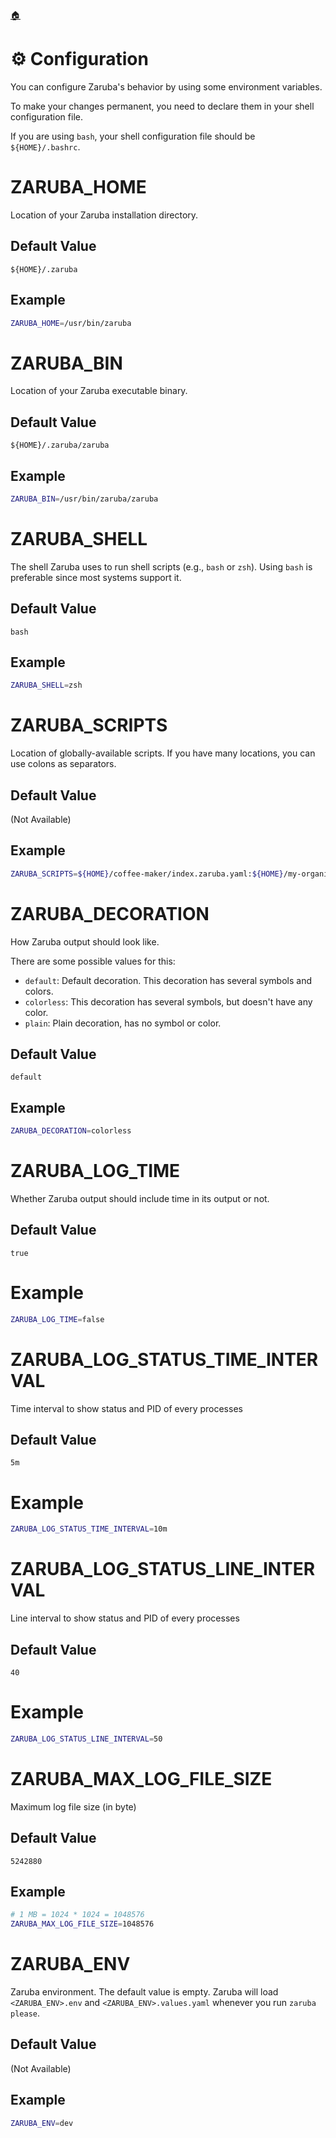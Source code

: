 <!--startTocHeader-->
[🏠](README.md)
# ⚙️ Configuration
<!--endTocHeader-->

You can configure Zaruba's behavior by using some environment variables.

To make your changes permanent, you need to declare them in your shell configuration file.

If you are using `bash`, your shell configuration file should be `${HOME}/.bashrc`.

# ZARUBA_HOME

Location of your Zaruba installation directory.

## Default Value

```
${HOME}/.zaruba
```

## Example

```bash
ZARUBA_HOME=/usr/bin/zaruba
```

# ZARUBA_BIN

Location of your Zaruba executable binary.

## Default Value

```
${HOME}/.zaruba/zaruba
```

## Example

```bash
ZARUBA_BIN=/usr/bin/zaruba/zaruba
```
# ZARUBA_SHELL

The shell Zaruba uses to run shell scripts (e.g., `bash` or `zsh`). Using `bash` is preferable since most systems support it.

## Default Value

```
bash
```

## Example

```bash
ZARUBA_SHELL=zsh
```

# ZARUBA_SCRIPTS

Location of globally-available scripts. If you have many locations, you can use colons as separators. 

## Default Value

(Not Available)

## Example

```bash
ZARUBA_SCRIPTS=${HOME}/coffee-maker/index.zaruba.yaml:${HOME}/my-organization/index.zaruba.yaml
```

# ZARUBA_DECORATION

How Zaruba output should look like.

There are some possible values for this:
  - `default`: Default decoration. This decoration has several symbols and colors.
  - `colorless`: This decoration has several symbols, but doesn't have any color.
  - `plain`: Plain decoration, has no symbol or color.

## Default Value

```
default
```

## Example

```bash
ZARUBA_DECORATION=colorless
```

# ZARUBA_LOG_TIME

Whether Zaruba output should include time in its output or not.

## Default Value

```
true
```

# Example

```bash
ZARUBA_LOG_TIME=false
```

# ZARUBA_LOG_STATUS_TIME_INTERVAL

Time interval to show status and PID of every processes

## Default Value

```
5m
```

# Example

```bash
ZARUBA_LOG_STATUS_TIME_INTERVAL=10m
```

# ZARUBA_LOG_STATUS_LINE_INTERVAL

Line interval to show status and PID of every processes

## Default Value

```
40
```

# Example

```bash
ZARUBA_LOG_STATUS_LINE_INTERVAL=50
```

# ZARUBA_MAX_LOG_FILE_SIZE

Maximum log file size (in byte)

## Default Value

```
5242880
```

## Example

```bash
# 1 MB = 1024 * 1024 = 1048576
ZARUBA_MAX_LOG_FILE_SIZE=1048576
```

# ZARUBA_ENV 

Zaruba environment. The default value is empty.
Zaruba will load `<ZARUBA_ENV>.env` and `<ZARUBA_ENV>.values.yaml` whenever you run `zaruba please`.

## Default Value

(Not Available)

## Example

```bash
ZARUBA_ENV=dev
```

<!--startTocSubTopic-->
<!--endTocSubTopic-->